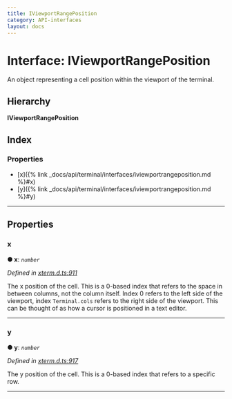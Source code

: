 ```yaml
---
title: IViewportRangePosition
category: API-interfaces
layout: docs
---
```



# Interface: IViewportRangePosition

An object representing a cell position within the viewport of the terminal.

## Hierarchy

**IViewportRangePosition**

## Index

### Properties

* [x]({% link _docs/api/terminal/interfaces/iviewportrangeposition.md %}#x)
* [y]({% link _docs/api/terminal/interfaces/iviewportrangeposition.md %}#y)

---

## Properties

<a id="x"></a>

###  x

**● x**: *`number`*

*Defined in [xterm.d.ts:911](https://github.com/Tyriar/xterm.js/blob/4.3.0/typings/xterm.d.ts#L911)*

The x position of the cell. This is a 0-based index that refers to the space in between columns, not the column itself. Index 0 refers to the left side of the viewport, index `Terminal.cols` refers to the right side of the viewport. This can be thought of as how a cursor is positioned in a text editor.

___
<a id="y"></a>

###  y

**● y**: *`number`*

*Defined in [xterm.d.ts:917](https://github.com/Tyriar/xterm.js/blob/4.3.0/typings/xterm.d.ts#L917)*

The y position of the cell. This is a 0-based index that refers to a specific row.

___

